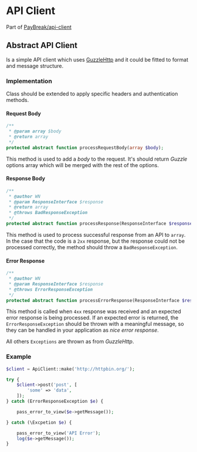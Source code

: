 # API Client
Part of [PayBreak/api-client](../)

## Abstract API Client
Is a simple API client which uses [GuzzleHttp](https://github.com/guzzle/guzzle) and it could be fitted to format and message structure.

### Implementation

Class should be extended to apply specific headers and authentication methods.

#### Request Body

```php
/**
 * @param array $body
 * @return array
 */
protected abstract function processRequestBody(array $body);
```

This method is used to add a *body* to the request. It's should return *Guzzle* options array which will be merged with the rest of the options.

#### Response Body

```php
/**
 * @author WN
 * @param ResponseInterface $response
 * @return array
 * @throws BadResponseException
 */
protected abstract function processResponse(ResponseInterface $response, RequestInterface $request);
```

This method is used to process successful response from an API to `array`. In the case that the code is a `2xx` response, but the response could not be processed correctly, the method should throw a `BadResponseException`.

#### Error Response

```php
/**
 * @author WN
 * @param ResponseInterface $response
 * @throws ErrorResponseException
 */
protected abstract function processErrorResponse(ResponseInterface $response);
```

This method is called when `4xx` response was received and an expected error response is being processed. If an expected error is returned, the `ErrorResponseException` should be thrown with a meaningful message, so they can be handled in your application as *nice error response*.

All others `Exceptions` are thrown as from *GuzzleHttp*.

### Example

```php
$client = ApiClient::make('http://httpbin.org/');

try {
    $client->post('post', [
        'some' => 'data',
    ]);
} catch (ErrorResponseException $e) {

    pass_error_to_view($e->getMessage());

} catch (\Excpetion $e) {

    pass_error_to_view('API Error');
    log($e->getMessage());
}
```
